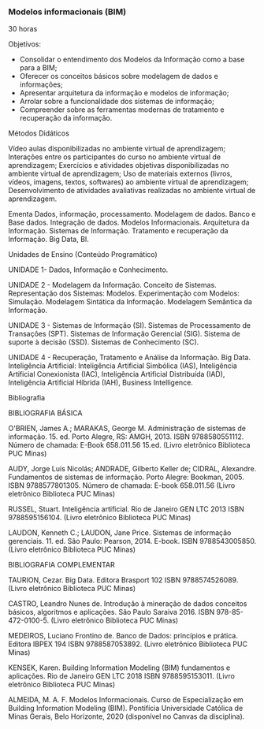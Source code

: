 
### Modelos informacionais (BIM)
30 horas

Objetivos:

- Consolidar o entendimento dos Modelos da Informação como a base para a BIM;
- Oferecer os conceitos básicos sobre modelagem de dados e informações;
- Apresentar arquitetura da informação e modelos de informação;
- Arrolar sobre a funcionalidade dos sistemas de informação;
- Compreender sobre as ferramentas modernas de tratamento e recuperação da informação.
 

Métodos Didáticos

Vídeo aulas disponibilizadas no ambiente virtual de aprendizagem;
Interações entre os participantes do curso no ambiente virtual de aprendizagem;
Exercícios e atividades objetivas disponibilizadas no ambiente virtual de aprendizagem;
Uso de materiais externos (livros, vídeos, imagens, textos, softwares) ao ambiente virtual de aprendizagem;
Desenvolvimento de atividades avaliativas realizadas no ambiente virtual de aprendizagem.
 
Ementa
Dados, informação, processamento.  Modelagem de dados. Banco e Base dados. Integração de dados. Modelos Informacionais.  Arquitetura da Informação. Sistemas de Informação. Tratamento e recuperação da Informação. Big Data, BI.

 
Unidades de Ensino (Conteúdo Programático)

UNIDADE 1- Dados, Informação e Conhecimento.

UNIDADE 2 - Modelagem da Informação. Conceito de Sistemas. Representação dos Sistemas: Modelos. Experimentação com Modelos: Simulação. Modelagem Sintática da Informação. Modelagem Semântica da Informação.

UNIDADE 3 - Sistemas de Informação (SI). Sistemas de Processamento de Transações (SPT). Sistemas de Informação Gerencial (SIG). Sistema de suporte à decisão (SSD). Sistemas de Conhecimento (SC).

UNIDADE 4 - Recuperação, Tratamento e Análise da Informação.  Big Data. Inteligência Artificial: Inteligência Artificial Simbólica (IAS), Inteligência Artificial Conexionista (IAC), Inteligência Artificial Distribuída (IAD),  Inteligência Artificial Híbrida (IAH), Business Intelligence.

 
Bibliografia

BIBLIOGRAFIA BÁSICA

O'BRIEN, James A.; MARAKAS, George M. Administração de sistemas de informação. 15. ed. Porto Alegre, RS: AMGH, 2013. ISBN 9788580551112. Número de chamada: E-Book 658.011.56 15.ed. (Livro eletrônico Biblioteca PUC Minas)

AUDY, Jorge Luis Nicolás; ANDRADE, Gilberto Keller de; CIDRAL, Alexandre. Fundamentos de sistemas de informação. Porto Alegre: Bookman, 2005. ISBN 9788577801305. Número de chamada: E-book 658.011.56 (Livro eletrônico Biblioteca PUC Minas)

RUSSEL, Stuart. Inteligência artificial. Rio de Janeiro GEN LTC 2013 ISBN 9788595156104. (Livro eletrônico Biblioteca PUC Minas)

LAUDON, Kenneth C.; LAUDON, Jane Price. Sistemas de informação gerenciais. 11. ed. São Paulo: Pearson, 2014. E-book. ISBN 9788543005850. (Livro eletrônico Biblioteca PUC Minas)

BIBLIOGRAFIA COMPLEMENTAR

TAURION, Cezar. Big Data. Editora Brasport 102 ISBN 9788574526089. (Livro eletrônico Biblioteca PUC Minas)

CASTRO, Leandro Nunes de. Introdução à mineração de dados conceitos básicos, algoritmos e aplicações. São Paulo Saraiva 2016. ISBN 978-85-472-0100-5. (Livro eletrônico Biblioteca PUC Minas)

MEDEIROS, Luciano Frontino de. Banco de Dados: princípios e prática. Editora IBPEX 194 ISBN 9788587053892. (Livro eletrônico Biblioteca PUC Minas)

KENSEK, Karen. Building Information Modeling (BIM) fundamentos e aplicações. Rio de Janeiro GEN LTC 2018 ISBN 9788595153011. (Livro eletrônico Biblioteca PUC Minas)

ALMEIDA, M. A. F. Modelos Informacionais. Curso de Especialização em Building Information Modeling (BIM). Pontifícia Universidade Católica de Minas Gerais, Belo Horizonte, 2020 (disponível no Canvas da disciplina).

